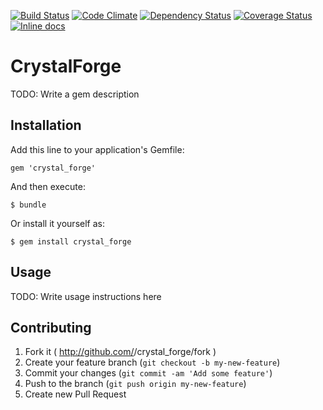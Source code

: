 [![Build Status](https://travis-ci.org/benfalk/crystal_forge.svg?branch=master)](https://travis-ci.org/benfalk/crystal_forge)
[![Code Climate](https://codeclimate.com/github/benfalk/crystal_forge/badges/gpa.svg)](https://codeclimate.com/github/benfalk/crystal_forge)
[![Dependency Status](https://gemnasium.com/benfalk/crystal_forge.svg)](https://gemnasium.com/benfalk/crystal_forge)
[![Coverage Status](https://coveralls.io/repos/benfalk/crystal_forge/badge.png)](https://coveralls.io/r/benfalk/crystal_forge)
[![Inline docs](http://inch-ci.org/github/benfalk/crystal_forge.svg?branch=master)](http://inch-ci.org/github/benfalk/crystal_forge)

# CrystalForge

TODO: Write a gem description

## Installation

Add this line to your application's Gemfile:

    gem 'crystal_forge'

And then execute:

    $ bundle

Or install it yourself as:

    $ gem install crystal_forge

## Usage

TODO: Write usage instructions here

## Contributing

1. Fork it ( http://github.com/<my-github-username>/crystal_forge/fork )
2. Create your feature branch (`git checkout -b my-new-feature`)
3. Commit your changes (`git commit -am 'Add some feature'`)
4. Push to the branch (`git push origin my-new-feature`)
5. Create new Pull Request
